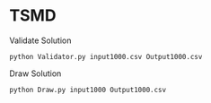 # TSMD


Validate Solution

```
python Validator.py input1000.csv Output1000.csv
```

Draw Solution

```
python Draw.py input1000 Output1000.csv
```
